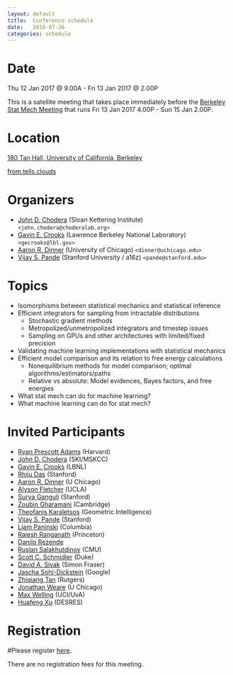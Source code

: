 ```yaml
---
layout: default
title:  Conference schedule
date:   2016-07-26
categories: schedule
---
```


# Date

Thu 12 Jan 2017 @ 9.00A - Fri 13 Jan 2017 @ 2.00P

This is a satellite meeting that takes place immediately before the [Berkeley Stat Mech Meeting](http://gold.cchem.berkeley.edu/statmech/current-meeting.html) that runs Fri 13 Jan 2017 4.00P - Sun 15 Jan 2.00P.

# Location

[180 Tan Hall, University of California, Berkeley](https://goo.gl/maps/nBgw7u7isWs)

[from.tells.clouds](http://w3w.co/from.tells.clouds)

# Organizers
* [John D. Chodera](http://choderalab.org) (Sloan Kettering Institute) `<john.chodera@choderalab.org>`
* [Gavin E. Crooks](http://threeplusone.com/gec/) (Lawrence Berkeley National Laboratory) `<gecrooks@lbl.gov>`
* [Aaron R. Dinner](http://dinner-group.uchicago.edu/) (University of Chicago) `<dinner@uchicago.edu>`
* [Vijay S. Pande](https://pande.stanford.edu/) (Stanford University / a16z) `<pande@stanford.edu>`


# Topics
* Isomorphisms between statistical mechanics and statistical inference
* Efficient integrators for sampling from intractable distributions
  - Stochastic gradient methods
  - Metropolized/unmetropolized integrators and timestep issues
  - Sampling on GPUs and other architectures with limited/fixed precision
* Validating machine learning implementations with statistical mechanics
* Efficient model comparison and its relation to free energy calculations
  - Nonequilibrium methods for model comparison; optimal algorithms/estimators/paths
  - Relative vs absolute: Model evidences, Bayes factors, and free energies
* What stat mech can do for machine learning?
* What machine learning can do for stat mech?

# Invited Participants
* [Ryan Prescott Adams](http://people.seas.harvard.edu/~rpa/) (Harvard)
* [John D. Chodera](http://choderalab.org) (SKI/MSKCC)
* [Gavin E. Crooks](http://threeplusone.com) (LBNL)
* [Rhiju Das](https://daslab.stanford.edu/) (Stanford)
* [Aaron R. Dinner](http://dinner-group.uchicago.edu/) (U Chicago)
* [Alyson Fletcher](http://www.stat.ucla.edu/~akfletcher/) (UCLA)
* [Surya Ganguli](https://ganguli-gang.stanford.edu/) (Stanford)
* [Zoubin Gharamani](http://mlg.eng.cam.ac.uk/zoubin/) (Cambridge)
* [Theofanis Karaletsos](https://twitter.com/Tkaraletsos) (Geometric Intelligence)
* [Vijay S. Pande](https://pande.stanford.edu/) (Stanford)
* [Liam Paninski](http://www.stat.columbia.edu/~liam/) (Columbia)
* [Rajesh Ranganath](https://www.cs.princeton.edu/~rajeshr/) (Princeton)
* [Danilo Rezende](https://twitter.com/deepspiker)
* [Ruslan Salakhutdinov](http://www.cs.toronto.edu/~rsalakhu/) (CMU)
* [Scott C. Schmidler](http://www2.stat.duke.edu/~scs/) (Duke)
* [David A. Sivak](http://www.sfu.ca/physics/sivakgroup.html) (Simon Fraser)
* [Jascha Sohl-Dickstein](http://www.sohldickstein.com/) (Google)
* [Zhiqiang Tan](http://www.stat.rutgers.edu/home/ztan/) (Rutgers)
* [Jonathan Weare](https://galton.uchicago.edu/faculty/weare.shtml) (U Chicago)
* [Max Welling](https://www.ics.uci.edu/~welling/) (UCI/UvA)
* [Huafeng Xu](https://www.deshawresearch.com/people_c-b_xu.html) (DESRES)

# Registration

#Please register [here](http://www.google.com).

There are no registration fees for this meeting.

